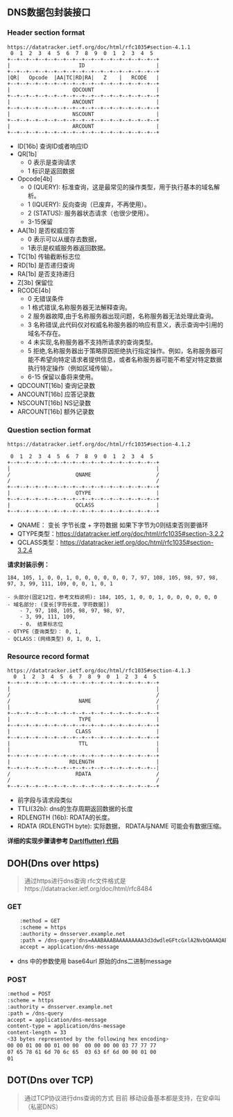 ## DNS数据包封装接口

### Header section format
```
https://datatracker.ietf.org/doc/html/rfc1035#section-4.1.1
 0  1  2  3  4  5  6  7  8  9  0  1  2  3  4  5
+--+--+--+--+--+--+--+--+--+--+--+--+--+--+--+--+
|                      ID                       |
+--+--+--+--+--+--+--+--+--+--+--+--+--+--+--+--+
|QR|   Opcode  |AA|TC|RD|RA|   Z    |   RCODE   |
+--+--+--+--+--+--+--+--+--+--+--+--+--+--+--+--+
|                    QDCOUNT                    |
+--+--+--+--+--+--+--+--+--+--+--+--+--+--+--+--+
|                    ANCOUNT                    |
+--+--+--+--+--+--+--+--+--+--+--+--+--+--+--+--+
|                    NSCOUNT                    |
+--+--+--+--+--+--+--+--+--+--+--+--+--+--+--+--+
|                    ARCOUNT                    |
+--+--+--+--+--+--+--+--+--+--+--+--+--+--+--+--+
```
- ID[16b]  查询ID或者响应ID
- QR[1b]   
    - 0 表示是查询请求
    - 1 标识是返回数据
- Opcode[4b]
    - 0 (QUERY): 标准查询，这是最常见的操作类型，用于执行基本的域名解析。
    - 1 (IQUERY): 反向查询（已废弃，不再使用）。
    - 2 (STATUS): 服务器状态请求（也很少使用）。
    - 3-15保留
- AA[1b] 是否权威应答 
    - 0 表示可以从缓存去数据， 
    - 1表示是权威服务器返回数据。
- TC[1b] 传输截断标志位
- RD[1b] 是否递归查询
- RA[1b] 是否支持递归
- Z[3b] 保留位
- RCODE[4b]
    - 0 无错误条件
    - 1 格式错误,名称服务器无法解释查询。
    - 2 服务器故障,由于名称服务器出现问题，名称服务器无法处理此查询。
    - 3 名称错误,此代码仅对权威名称服务器的响应有意义，表示查询中引用的域名不存在。
    - 4 未实现,名称服务器不支持所请求的查询类型。
    - 5 拒绝,名称服务器出于策略原因拒绝执行指定操作。例如，名称服务器可能不希望向特定请求者提供信息，或者名称服务器可能不希望对特定数据执行特定操作（例如区域传输）。
    - 6-15 保留以备将来使用。
- QDCOUNT[16b] 查询记录数
- ANCOUNT[16b] 应答记录数
- NSCOUNT[16b] NS记录数
- ARCOUNT[16b] 额外记录数


### Question section format
```
https://datatracker.ietf.org/doc/html/rfc1035#section-4.1.2

 0  1  2  3  4  5  6  7  8  9  0  1  2  3  4  5
+--+--+--+--+--+--+--+--+--+--+--+--+--+--+--+--+
|                                               |
/                     QNAME                     /
/                                               /
+--+--+--+--+--+--+--+--+--+--+--+--+--+--+--+--+
|                     QTYPE                     |
+--+--+--+--+--+--+--+--+--+--+--+--+--+--+--+--+
|                     QCLASS                    |
+--+--+--+--+--+--+--+--+--+--+--+--+--+--+--+--+

```
- QNAME： 变长 字节长度 + 字符数据 如果下字节为0则结束否则要循环
- QTYPE类型：https://datatracker.ietf.org/doc/html/rfc1035#section-3.2.2
- QCLASS类型：https://datatracker.ietf.org/doc/html/rfc1035#section-3.2.4


**请求封装示例：** 

```
184, 105, 1, 0, 0, 1, 0, 0, 0, 0, 0, 0, 7, 97, 108, 105, 98, 97, 98, 97, 3, 99, 111, 109, 0, 0, 1, 0, 1

- 头部分(固定12位，参考文档说明): 184, 105, 1, 0, 0, 1, 0, 0, 0, 0, 0, 0
- 域名部分: (变长[字符长度，字符数据])
    - 7, 97, 108, 105, 98, 97, 98, 97, 
    - 3, 99, 111, 109, 
    - 0， 结束标志位 
- QTYPE（查询类型）： 0, 1, 
- QCLASS：(网络类型) 0, 1, 0, 1,
```

### Resource record format

```
https://datatracker.ietf.org/doc/html/rfc1035#section-4.1.3
  0  1  2  3  4  5  6  7  8  9  0  1  2  3  4  5
+--+--+--+--+--+--+--+--+--+--+--+--+--+--+--+--+
|                                               |
/                                               /
/                      NAME                     /
|                                               |
+--+--+--+--+--+--+--+--+--+--+--+--+--+--+--+--+
|                      TYPE                     |
+--+--+--+--+--+--+--+--+--+--+--+--+--+--+--+--+
|                     CLASS                     |
+--+--+--+--+--+--+--+--+--+--+--+--+--+--+--+--+
|                      TTL                      |
|                                               |
+--+--+--+--+--+--+--+--+--+--+--+--+--+--+--+--+
|                   RDLENGTH                    |
+--+--+--+--+--+--+--+--+--+--+--+--+--+--+--+--|
/                     RDATA                     /
/                                               /
+--+--+--+--+--+--+--+--+--+--+--+--+--+--+--+--+
```
- 前字段与请求段类似
- TTLI(32b):  dns的生存周期返回数据的长度
- RDLENGTH (16b): RDATA的长度。
- RDATA (RDLENGTH byte): 实际数据， RDATA与NAME 可能会有数据压缩。

**详细的实现步骤请参考 [Dart(flutter) 代码](./DNS.dart)**





## DOH(Dns over https)
> 通过https进行dns查询  rfc文件格式是https://datatracker.ietf.org/doc/html/rfc8484

### GET

```bash
    :method = GET
    :scheme = https
    :authority = dnsserver.example.net
    :path = /dns-query?dns=AAABAAABAAAAAAAAA3d3dwdleGFtcGxlA2NvbQAAAQAB
    accept = application/dns-message
```
- dns 中的参数使用 base64url 原始的dns二进制message

### POST

```bash
:method = POST
:scheme = https
:authority = dnsserver.example.net
:path = /dns-query
accept = application/dns-message
content-type = application/dns-message
content-length = 33
<33 bytes represented by the following hex encoding>
00 00 01 00 00 01 00 00  00 00 00 00 03 77 77 77
07 65 78 61 6d 70 6c 65  03 63 6f 6d 00 00 01 00
01
```

## DOT(Dns over TCP)
> 通过TCP协议进行dns查询的方式 目前 移动设备基本都是支持，在安卓叫（私密DNS）